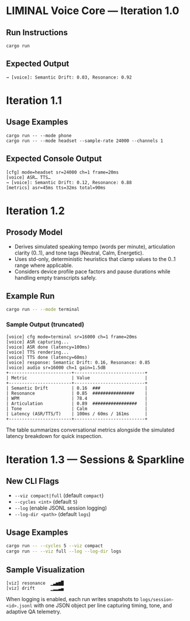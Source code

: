 # LIMINAL Voice Core — Iteration 1.0

## Run Instructions

```
cargo run
```

## Expected Output

```
→ [voice]: Semantic Drift: 0.03, Resonance: 0.92
```

# Iteration 1.1

## Usage Examples

```
cargo run -- --mode phone
cargo run -- --mode headset --sample-rate 24000 --channels 1
```

## Expected Console Output

```
[cfg] mode=headset sr=24000 ch=1 frame=20ms
[voice] ASR… TTS…
→ [voice]: Semantic Drift: 0.12, Resonance: 0.88
[metrics] asr=45ms tts=32ms total=90ms
```

# Iteration 1.2

## Prosody Model
- Derives simulated speaking tempo (words per minute), articulation clarity (0..1), and tone tags (Neutral, Calm, Energetic).
- Uses std-only, deterministic heuristics that clamp values to the 0..1 range where applicable.
- Considers device profile pace factors and pause durations while handling empty transcripts safely.

## Example Run

```bash
cargo run -- --mode terminal
```

### Sample Output (truncated)

```
[voice] cfg mode=terminal sr=16000 ch=1 frame=20ms
[voice] ASR capturing...
[voice] ASR done (latency=100ms)
[voice] TTS rendering...
[voice] TTS done (latency=60ms)
[voice] response: Semantic Drift: 0.16, Resonance: 0.85
[voice] audio sr=16000 ch=1 gain=1.5dB
+------------------------+---------------------------+
| Metric                 | Value                     |
+------------------------+---------------------------+
| Semantic Drift         | 0.16  ###                 |
| Resonance              | 0.85  ################    |
| WPM                    | 78.4                      |
| Articulation           | 0.89  #################   |
| Tone                   | Calm                      |
| Latency (ASR/TTS/T)    | 100ms / 60ms / 161ms      |
+------------------------+---------------------------+
```

The table summarizes conversational metrics alongside the simulated latency breakdown for quick inspection.

# Iteration 1.3 — Sessions & Sparkline

## New CLI Flags
- `--viz compact|full` (default `compact`)
- `--cycles <int>` (default `5`)
- `--log` (enable JSONL session logging)
- `--log-dir <path>` (default `logs`)

## Usage Examples

```bash
cargo run -- --cycles 5 --viz compact
cargo run -- --viz full --log --log-dir logs
```

## Sample Visualization

```
[viz] resonance  ▁▃▅▆█
[viz] drift      ▁▂▂▃▄
```

When logging is enabled, each run writes snapshots to `logs/session-<id>.jsonl` with one JSON object per line capturing timing, tone, and adaptive QA telemetry.
